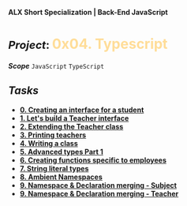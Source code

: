 **ALX Short Specialization | Back-End JavaScript**
**<h1><span style="font-size: 22px;">***Project***: </span><span style="color: #ffdd99;">0x04. Typescript</span></h1>**
***Scope*** `JavaScript` `TypeScript`
## ***Tasks***
* **[0. Creating an interface for a student](task_0/js/main.ts)**
* **[1. Let's build a Teacher interface](task_1/js/main.ts)**
* **[2. Extending the Teacher class](task_1/js/main.ts)**
* **[3. Printing teachers](task_1/js/main.ts)**
* **[4. Writing a class](task_1/js/main.ts)**
* **[5. Advanced types Part 1](task_2/js/main.ts)**
* **[6. Creating functions specific to employees](task_0/js/main.ts)**
* **[7. String literal types](task_2/js/main.ts)**
* **[8. Ambient Namespaces](task_2/js/main.ts)**
* **[9. Namespace & Declaration merging - Subject](task_4/js/subjects/Subject.ts)**
* **[9. Namespace & Declaration merging - Teacher](task_4/js/subjects/Teacher.ts)**
